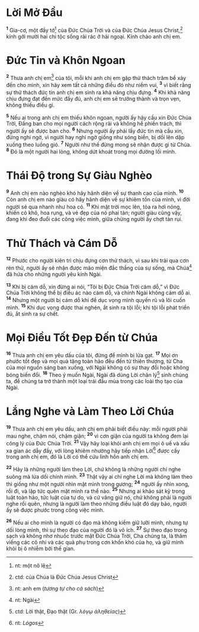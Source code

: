 # Lời Mở Ðầu
<sup><b>1</b></sup> Gia-cơ, một đầy tớ[^1-804448a0-8ae5-4b1c-976e-7ba9f7a3e9ff] của Ðức Chúa Trời và của Ðức Chúa Jesus Christ,[^2-804448a0-8ae5-4b1c-976e-7ba9f7a3e9ff] kính gởi mười hai chi tộc sống rải rác ở hải ngoại. Kính chào anh chị em.

# Ðức Tin và Khôn Ngoan
<sup><b>2</b></sup> Thưa anh chị em[^3-804448a0-8ae5-4b1c-976e-7ba9f7a3e9ff] của tôi, mỗi khi anh chị em gặp thử thách trăm bề xảy đến cho mình, xin hãy xem tất cả những điều đó như niềm vui, <sup><b>3</b></sup> vì biết rằng sự thử thách đức tin anh chị em sinh ra khả năng chịu đựng. <sup><b>4</b></sup> Khi khả năng chịu đựng đạt đến mức đầy đủ, anh chị em sẽ trưởng thành và trọn vẹn, không thiếu điều gì.

<sup><b>5</b></sup> Nếu ai trong anh chị em thiếu khôn ngoan, người ấy hãy cầu xin Ðức Chúa Trời, Ðấng ban cho mọi người cách rộng rãi và không hề phiền trách, thì người ấy sẽ được ban cho. <sup><b>6</b></sup> Nhưng người ấy phải lấy đức tin mà cầu xin, đừng nghi ngờ, vì người hay nghi ngờ giống như sóng biển, bị dồi lên dập xuống theo luồng gió. <sup><b>7</b></sup> Người như thế đừng mong sẽ nhận được gì từ Chúa. <sup><b>8</b></sup> Ðó là một người hai lòng, không dứt khoát trong mọi đường lối mình.

# Thái Ðộ trong Sự Giàu Nghèo
<sup><b>9</b></sup> Anh chị em nào nghèo khó hãy hãnh diện về sự thanh cao của mình. <sup><b>10</b></sup> Còn anh chị em nào giàu có hãy hãnh diện về sự khiêm tốn của mình, vì đời người sẽ qua nhanh như hoa cỏ. <sup><b>11</b></sup> Khi mặt trời mọc lên, tỏa ra hơi nóng, khiến cỏ khô, hoa rụng, và vẻ đẹp của nó phai tàn; người giàu cũng vậy, đang khi đeo đuổi các công việc mình, giữa chừng người ấy chợt tàn rụi.

# Thử Thách và Cám Dỗ
<sup><b>12</b></sup> Phước cho người kiên trì chịu đựng cơn thử thách, vì sau khi trải qua cơn rèn thử, người ấy sẽ nhận được mão miện đắc thắng của sự sống, mà Chúa[^4-804448a0-8ae5-4b1c-976e-7ba9f7a3e9ff] đã hứa cho những người yêu kính Ngài.

<sup><b>13</b></sup> Khi bị cám dỗ, xin đừng ai nói, “Tôi bị Ðức Chúa Trời cám dỗ,” vì Ðức Chúa Trời không thể bị điều ác nào cám dỗ, và chính Ngài không cám dỗ ai. <sup><b>14</b></sup> Nhưng một người bị cám dỗ khi để dục vọng mình quyến rũ và lôi cuốn mình. <sup><b>15</b></sup> Khi dục vọng được thai nghén, ắt sinh ra tội lỗi; khi tội lỗi phát triển đủ, ắt sinh ra sự chết.

# Mọi Ðiều Tốt Ðẹp Ðến từ Chúa
<sup><b>16</b></sup> Thưa anh chị em yêu dấu của tôi, đừng để mình bị lừa gạt. <sup><b>17</b></sup> Mọi ơn phước tốt đẹp và mọi quà tặng toàn hảo đều đến từ thiên thượng, từ Cha của mọi nguồn sáng ban xuống, với Ngài không có sự thay đổi hoặc không bóng biến đổi. <sup><b>18</b></sup> Theo ý muốn Ngài, Ngài đã dùng Lời chân lý[^5-804448a0-8ae5-4b1c-976e-7ba9f7a3e9ff] sinh chúng ta, để chúng ta trở thành một loại trái đầu mùa trong các loài thọ tạo của Ngài.

# Lắng Nghe và Làm Theo Lời Chúa
<sup><b>19</b></sup> Thưa anh chị em yêu dấu, anh chị em phải biết điều này: mỗi người phải mau nghe, chậm nói, chậm giận; <sup><b>20</b></sup> vì cơn giận của người ta không đem lại công lý của Ðức Chúa Trời. <sup><b>21</b></sup> Vậy hãy loại khỏi anh chị em mọi ô uế và xấu xa gian ác dẫy đầy, với lòng khiêm nhường hãy tiếp nhận Lời[^6-804448a0-8ae5-4b1c-976e-7ba9f7a3e9ff] được cấy trong anh chị em, đó là Lời có thể cứu linh hồn anh chị em.

<sup><b>22</b></sup> Hãy là những người làm theo Lời, chứ không là những người chỉ nghe suông mà lừa dối chính mình. <sup><b>23</b></sup> Thật vậy ai chỉ nghe Lời mà không làm theo thì giống như một người nhìn mặt mình trong gương; <sup><b>24</b></sup> người ấy nhìn xong, rồi đi, và lập tức quên mặt mình ra thể nào. <sup><b>25</b></sup> Nhưng ai khảo sát kỹ trong luật toàn hảo, tức luật của tự do, và cứ vâng giữ nó, chứ không phải là người nghe rồi quên, nhưng là người làm theo những điều luật đó dạy bảo, người ấy sẽ được phước trong công việc mình.

<sup><b>26</b></sup> Nếu ai cho mình là người có đạo mà không kiềm giữ lưỡi mình, nhưng tự dối lòng mình, thì sự theo đạo của người đó là vô ích. <sup><b>27</b></sup> Sự theo đạo trong sạch và không nhơ nhuốc trước mặt Ðức Chúa Trời, Cha chúng ta, là thăm viếng các cô nhi và các quả phụ trong cơn khốn khó của họ, và giữ mình khỏi bị ô nhiễm bởi thế gian.

[^1-804448a0-8ae5-4b1c-976e-7ba9f7a3e9ff]: nt: một nô lệ
[^2-804448a0-8ae5-4b1c-976e-7ba9f7a3e9ff]: ctd: của Chúa là Đức Chúa Jesus Christ
[^3-804448a0-8ae5-4b1c-976e-7ba9f7a3e9ff]: nt: anh em (*tương tự cho cả sách*)
[^4-804448a0-8ae5-4b1c-976e-7ba9f7a3e9ff]: nt: Ngài
[^5-804448a0-8ae5-4b1c-976e-7ba9f7a3e9ff]: ctd: Lời thật, Ðạo thật (Gr. *λόγῳ ἀληθείας*)
[^6-804448a0-8ae5-4b1c-976e-7ba9f7a3e9ff]: nt: *Lógos*